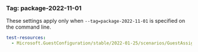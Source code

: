 ### Tag: package-2022-11-01

These settings apply only when `--tag=package-2022-11-01` is specified on the command line.

```yaml $(tag) == 'package-2022-11-01'
test-resources:
  - Microsoft.GuestConfiguration/stable/2022-01-25/scenarios/GuestAssignmentTests.yml
```